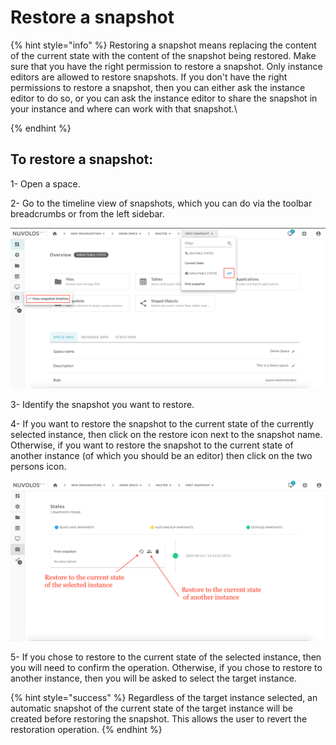 # Restore a snapshot

{% hint style="info" %}
Restoring a snapshot means replacing the content of the current state with the content of the snapshot being restored. Make sure that you have the right permission to restore a snapshot. Only instance editors are allowed to restore snapshots. If you don't have the right permissions to restore a snapshot, then you can either ask the instance editor to do so, or you can ask the instance editor to share the snapshot in your instance and where can work with that snapshot.\

{% endhint %}

## **To restore a snapshot:**

1- Open a space.

2- Go to the timeline view of snapshots, which you can do via the toolbar breadcrumbs or from the left sidebar.

![](../../.gitbook/assets/screen-shot-2020-03-19-at-3.17.21-pm.png)

3- Identify the snapshot you want to restore.

4- If you want to restore the snapshot to the current state of the currently selected instance, then click on the restore icon next to the snapshot name. Otherwise, if you want to restore the snapshot to the current state of another instance (of which you should be an editor) then click on the two persons icon.

![](../../.gitbook/assets/screen-shot-2020-03-19-at-3.21.54-pm.png)

5- If you chose to restore to the current state of the selected instance, then you will need to confirm the operation. Otherwise, if you chose to restore to another instance, then you will be asked to select the target instance.

{% hint style="success" %}
Regardless of the target instance selected, an automatic snapshot of the current state of the target instance will be created before restoring the snapshot. This allows the user to revert the restoration operation.
{% endhint %}

